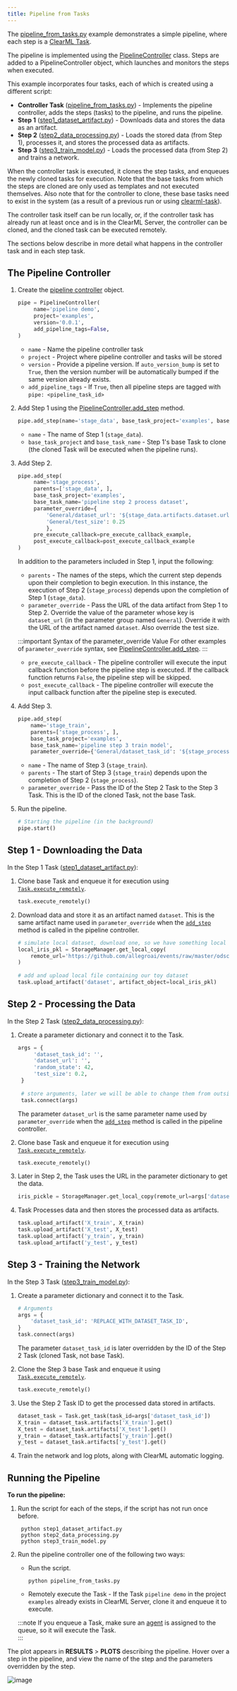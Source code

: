 ```yaml
---
title: Pipeline from Tasks
---
```


The [pipeline_from_tasks.py](https://github.com/allegroai/clearml/blob/master/examples/pipeline/pipeline_from_tasks.py) 
example demonstrates a simple pipeline, where each step is a [ClearML Task](../../fundamentals/task.md). 

The pipeline is implemented using the [PipelineController](../../references/sdk/automation_controller_pipelinecontroller.md) 
class. Steps are added to a PipelineController object, which launches and monitors the steps when executed.
 
This example incorporates four tasks, each of which is created using a different script:
* **Controller Task** ([pipeline_from_tasks.py](https://github.com/allegroai/clearml/blob/master/examples/pipeline/pipeline_from_tasks.py)) - 
  Implements the pipeline controller, adds the steps (tasks) to the pipeline, and runs the pipeline.
* **Step 1** ([step1_dataset_artifact.py](https://github.com/allegroai/clearml/blob/master/examples/pipeline/step1_dataset_artifact.py)) - 
  Downloads data and stores the data as an artifact.
* **Step 2** ([step2_data_processing.py](https://github.com/allegroai/clearml/blob/master/examples/pipeline/step2_data_processing.py)) - 
  Loads the stored data (from Step 1), processes it, and stores the processed data as artifacts.
* **Step 3** ([step3_train_model.py](https://github.com/allegroai/clearml/blob/master/examples/pipeline/step3_train_model.py)) - 
  Loads the processed data (from Step 2) and trains a network.

When the controller task is executed, it clones the step tasks, and enqueues the newly cloned tasks for execution. Note 
that the base tasks from which the steps are cloned are only used as templates and not executed themselves. Also note 
that for the controller to clone, these base tasks need to exist in the system (as a result of a previous run or using 
[clearml-task](../../apps/clearml_task.md)).

The controller task itself can be run locally, or, if the controller task has already run at least once and is in the 
ClearML Server, the controller can be cloned, and the cloned task can be executed remotely.

The sections below describe in more detail what happens in the controller task and in each step task.

## The Pipeline Controller

1. Create the [pipeline controller](../../references/sdk/automation_controller_pipelinecontroller.md) object.

   ```python
   pipe = PipelineController(
        name='pipeline demo',
        project='examples',
        version='0.0.1',
        add_pipeline_tags=False,
   )
   ```
   * `name` - Name the pipeline controller task
   * `project` - Project where pipeline controller and tasks will be stored 
   * `version` - Provide a pipeline version. If `auto_version_bump` is set to `True`, then the version number will be 
   automatically bumped if the same version already exists. 
   * `add_pipeline_tags` - If `True`, then all pipeline steps are tagged with `pipe: <pipeline_task_id>` 
 
1. Add Step 1 using the [PipelineController.add_step](../../references/sdk/automation_controller_pipelinecontroller.md#add_step) 
   method.
   
   ```python
   pipe.add_step(name='stage_data', base_task_project='examples', base_task_name='pipeline step 1 dataset artifact')
   ``` 
    
   * `name` - The name of Step 1 (`stage_data`).
   * `base_task_project` and `base_task_name` - Step 1's base Task to clone (the cloned Task will be executed when the pipeline runs).

1. Add Step 2.    
   
   ```python
   pipe.add_step(
        name='stage_process', 
        parents=['stage_data', ],
        base_task_project='examples', 
        base_task_name='pipeline step 2 process dataset',
        parameter_override={
            'General/dataset_url': '${stage_data.artifacts.dataset.url}',
            'General/test_size': 0.25
            },
        pre_execute_callback=pre_execute_callback_example,
        post_execute_callback=post_execute_callback_example
   )
   ``` 
   In addition to the parameters included in Step 1, input the following: 
   * `parents` - The names of the steps, which the current step depends upon their completion to begin execution. In this
     instance, the execution of Step 2 (`stage_process`) depends upon the completion of Step 1 (`stage_data`).
   * `parameter_override` - Pass the URL of the data artifact from Step 1 to Step 2. Override the value of  the parameter 
     whose key is `dataset_url` (in the parameter group named `General`). Override it with the URL of the artifact named 
     `dataset`. Also override the test size. 

    :::important Syntax of the parameter_override Value
    For other examples of ``parameter_override`` syntax, see [PipelineController.add_step](../../references/sdk/automation_controller_pipelinecontroller.md#add_step).
    :::
   
   * `pre_execute_callback` - The pipeline controller will execute the input callback function before the pipeline step is
   executed. If the callback function returns `False`, the pipeline step will be skipped.  
   *  `post_execute_callback` - The pipeline controller will execute the input callback function after the pipeline step is
   executed.
      
1. Add Step 3.
                                      
    ```python
    pipe.add_step(
        name='stage_train', 
        parents=['stage_process', ],
        base_task_project='examples', 
        base_task_name='pipeline step 3 train model',
        parameter_override={'General/dataset_task_id': '${stage_process.id}'})
    ```

   * `name` - The name of Step 3 (`stage_train`).
   * `parents` - The start of Step 3 (`stage_train`) depends upon the completion of Step 2 (`stage_process`).
   * `parameter_override` - Pass the ID of the Step 2 Task to the Step 3 Task. This is the ID of the cloned Task, not the base Task.
    
1. Run the pipeline.
   ```python
   # Starting the pipeline (in the background)
   pipe.start()
   ```
   
## Step 1 - Downloading the Data

In the Step 1 Task ([step1_dataset_artifact.py](https://github.com/allegroai/clearml/blob/master/examples/pipeline/step1_dataset_artifact.py)): 
1. Clone base Task and enqueue it for execution using [`Task.execute_remotely`](../../references/sdk/task.md#execute_remotely).
   ```python
   task.execute_remotely()
   ```

1. Download data and store it as an artifact named `dataset`. This is the same artifact name used in `parameter_override`
when the [`add_step`](../../references/sdk/automation_controller_pipelinecontroller.md#add_step) method is called in the pipeline controller.
 
   ```python
   # simulate local dataset, download one, so we have something local
   local_iris_pkl = StorageManager.get_local_copy(
       remote_url='https://github.com/allegroai/events/raw/master/odsc20-east/generic/iris_dataset.pkl'
   )
    
   # add and upload local file containing our toy dataset
   task.upload_artifact('dataset', artifact_object=local_iris_pkl)
   ```
   
## Step 2 - Processing the Data

In the Step 2 Task ([step2_data_processing.py](https://github.com/allegroai/clearml/blob/master/examples/pipeline/step2_data_processing.py)): 
1. Create a parameter dictionary and connect it to the Task.

   ```python 
   args = {
        'dataset_task_id': '',
        'dataset_url': '',
        'random_state': 42,
        'test_size': 0.2,
    }
    
    # store arguments, later we will be able to change them from outside the code
    task.connect(args)
   ```

   The parameter `dataset_url` is the same parameter name used by `parameter_override` when the [`add_step`](../../references/sdk/automation_controller_pipelinecontroller.md#add_step) 
   method is called in the pipeline controller.

1. Clone base Task and enqueue it for execution using [`Task.execute_remotely`](../../references/sdk/task.md#execute_remotely).
   
   ```python
   task.execute_remotely() 
   ```
   
1. Later in Step 2, the Task uses the URL in the parameter dictionary to get the data.
   
   ```python
   iris_pickle = StorageManager.get_local_copy(remote_url=args['dataset_url'])
   ```
   
1. Task Processes data and then stores the processed data as artifacts.
   
   ```python
   task.upload_artifact('X_train', X_train)
   task.upload_artifact('X_test', X_test)
   task.upload_artifact('y_train', y_train)
   task.upload_artifact('y_test', y_test)
   ```
   
## Step 3 - Training the Network

In the Step 3 Task ([step3_train_model.py](https://github.com/allegroai/clearml/blob/master/examples/pipeline/step3_train_model.py)): 
1. Create a parameter dictionary and connect it to the Task.

   ```python
   # Arguments
   args = {
       'dataset_task_id': 'REPLACE_WITH_DATASET_TASK_ID',
   }
   task.connect(args)
   ```
    
   The parameter `dataset_task_id` is later overridden by the ID of the Step 2 Task (cloned Task, not base Task). 

1. Clone the Step 3 base Task and enqueue it using [`Task.execute_remotely`](../../references/sdk/task.md#execute_remotely).
   
   ```python
   task.execute_remotely() 
   ```
   
1. Use the Step 2 Task ID to get the processed data stored in artifacts.
   
   ```python
   dataset_task = Task.get_task(task_id=args['dataset_task_id'])
   X_train = dataset_task.artifacts['X_train'].get()
   X_test = dataset_task.artifacts['X_test'].get()
   y_train = dataset_task.artifacts['y_train'].get()
   y_test = dataset_task.artifacts['y_test'].get()
   ```
    
1. Train the network and log plots, along with ClearML automatic logging.

## Running the Pipeline

**To run the pipeline:**

1. Run the script for each of the steps, if the script has not run once before.

        python step1_dataset_artifact.py
        python step2_data_processing.py
        python step3_train_model.py
    
1. Run the pipeline controller one of the following two ways:

    * Run the script.
     
          python pipeline_from_tasks.py
        
    * Remotely execute the Task - If the Task `pipeline demo` in the project `examples` already exists in ClearML Server, clone it and enqueue it to execute.
    
   :::note
   If you enqueue a Task, make sure an [agent](../../clearml_agent.md) is assigned to the queue, so 
   it will execute the Task.    
   :::

    
The plot appears in **RESULTS** > **PLOTS** describing the pipeline. Hover over a step in the pipeline, and view the name of the step and the parameters overridden by the step.    

![image](../../img/pipeline_controller_01.png)